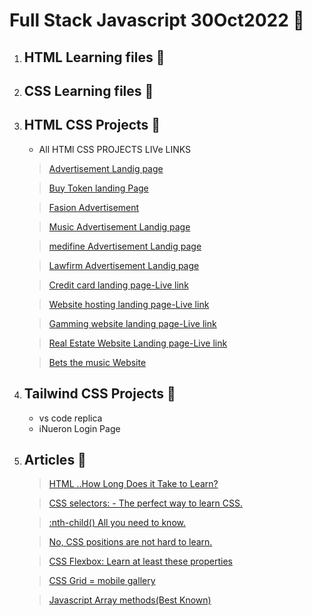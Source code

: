 # Full Stack Javascript 30Oct2022 🌱
01. ## HTML Learning files 🌱
02. ## CSS Learning files 🌱
03. ## HTML CSS Projects 📕
    - All HTMl CSS PROJECTS LIVe LINKS
    > [Advertisement Landig page](https://myprojectfisrt.netlify.app)

    > [Buy Token landing Page](bharatcyrtpto.netlify.app)

    > [Fasion Advertisement](bharat3rdproject.netlify.app)

    > [Music Advertisement Landig page](bharat4thproject.netlify.app)

    >[ medifine Advertisement Landig page](bharatproject5.netlify.app)

    > [Lawfirm Advertisement Landig page](bharatproject6.netlify.app)
    
       > [Credit card landing page-Live link](https://hoatyourwebsiteproject.netlify.app)
  
       > [Website hosting landing page-Live link](https://hoatyourwebsiteproject.netlify.app)
  
       > [Gamming website landing page-Live link](https://bharats-tornado-gamming.netlify.app)
   
       > [Real Estate Website Landing page-Live link](https://bharats-real-estate.netlify.app)

       > [Bets the music Website](https://bharat-beats-music.netlify.app)

04. ## Tailwind CSS Projects 📒
    - vs code replica
    - iNueron Login Page
05. ## Articles 📰
    >[HTML ..How Long Does it Take to Learn?](https://bharatchavhan.hashnode.dev/html-how-long-does-it-take-to-learn)
    
    >[CSS selectors: - The perfect way to learn CSS.](https://bharatchavhan.hashnode.dev/css-selectors-the-perfect-way-to-learn-css)

     > [:nth-child() All you need to know.](https://bharatchavhan.hashnode.dev/nth-child-all-you-need-to-know)
       
    >[No, CSS positions are not hard to learn.](https://bharatchavhan.hashnode.dev/no-css-positions-are-not-hard-to-learn) 

    > [CSS Flexbox: Learn at least these properties](https://bharatchavhan.hashnode.dev/css-flexbox-learn-at-least-these-properties)

    > [CSS Grid = mobile gallery](https://bharatchavhan.hashnode.dev/css-grid-mobile-gallery)

    > [Javascript Array methods(Best Known)](https://bharatchavhan.hashnode.dev/javascript-array-methods)

    